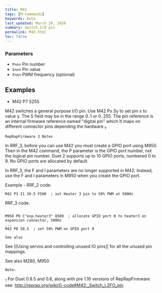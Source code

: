 ```yaml
---
title: M42
tags: [M-Commands] 
keywords: beta 
last_updated: March 29, 2020 
summary: Switch I/O pin 
permalink: M42.html
toc: false 
---
```



### Parameters

* `Pnnn` Pin number
* `Snnn` Pin value
* `Fnnn` PWM frequency (optional)

## Examples

* M42 P7 S255

M42 switches a general purpose I/O pin. Use M42 Px Sy to set pin x to value y. The S field may be in the range 0..1 or 0..255. The pin reference is an internal firmware reference named "digital pin" which It maps on different connector pins depending the hardware.<sub>1</sub>.

`RepRapFirmware 3 Notes`

In RRF_3, before you can use M42 you must create a GPIO port using M950. Then in the M42 command, the P parameter is the GPIO port number, not the logical pin number. Duet 2 supports up to 10 GPIO ports, numbered 0 to 9. No GPIO ports are allocated by default.

In RRF_3, the F and I parameters are no longer supported in M42. Instead, use the F and I parameters in M950 when you create the GPIO port.

Example - RRF_2 code:

```
M42 P3 I1 S0.5 F500  ; set Heater 3 pin to 50% PWM at 500Hz
```

RRF_3 code:

```

M950 P0 C"exp.heater3" Q500  ; allocate GPIO port 0 to heater3 on expansion connector, 500Hz
...
M42 P0 S0.5  ; set 50% PWM on GPIO port 0

```

`See also`

See  [[Using servos and controlling unused IO pins]] for all the unused pin mappings.

See also M280, M950

`Note:`

<sub>1</sub> For Duet 0.8.5 and 0.6, along with pre 1.16 versions of RepRapFirmware see: http://reprap.org/wiki/G-code#M42:_Switch_I.2FO_pin


